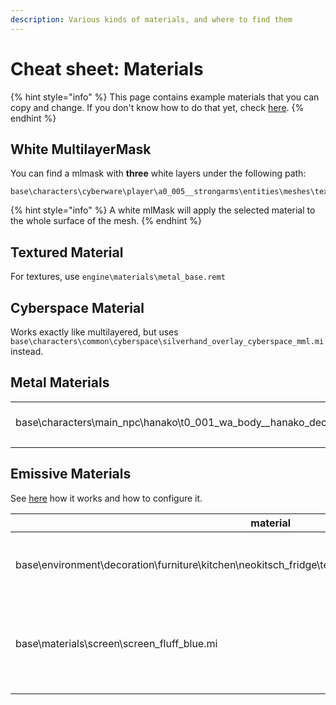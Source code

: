 ```yaml
---
description: Various kinds of materials, and where to find them
---
```


# Cheat sheet: Materials

{% hint style="info" %}
This page contains example materials that you can copy and change. If you don't know how to do that yet, check [here](../modding-cyberpunk-2077/materials-how-to-configure-them/).
{% endhint %}

## White MultilayerMask

You can find a mlmask with **three** white layers under the following path:

```
base\characters\cyberware\player\a0_005__strongarms\entities\meshes\textures\white.mlmask
```

{% hint style="info" %}
A white mlMask will apply the selected material to the whole surface of the mesh.
{% endhint %}

## Textured Material

For textures, use `engine\materials\metal_base.remt`

## Cyberspace Material

Works exactly like multilayered, but uses `base\characters\common\cyberspace\silverhand_overlay_cyberspace_mml.mi` instead.

## Metal Materials

|                                                                                |                                                                            |
| ------------------------------------------------------------------------------ | -------------------------------------------------------------------------- |
| base\characters\main\_npc\hanako\t0\_001\_wa\_body\_\_hanako\_dec\_straps.mesh | Gold: Hanako's heatsinks (only one entry in preloadLocalMaterialInstances) |
|                                                                                |                                                                            |

## Emissive Materials

See [here](../modding-cyberpunk-2077/materials-how-to-configure-them/#emissive-material) how it works and how to configure it.

| material                                                                                                       | description                                                                          |
| -------------------------------------------------------------------------------------------------------------- | ------------------------------------------------------------------------------------ |
| base\environment\decoration\furniture\kitchen\neokitsch\_fridge\textures\mi\_neokitsch\_fridge\_z\_emissive.mi | White emissive bright glow (from a fridge)                                           |
| base\materials\screen\screen\_fluff\_blue.mi                                                                   | blue/pinkish oscillating glow (from the collar of the jacket V wears in the trailer) |
|                                                                                                                |                                                                                      |

